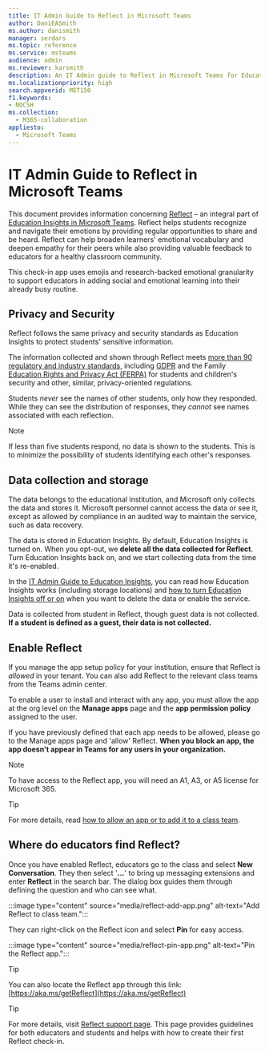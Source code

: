 ```yaml
---
title: IT Admin Guide to Reflect in Microsoft Teams
author: DaniEASmith
ms.author: danismith
manager: serdars
ms.topic: reference
ms.service: msteams
audience: admin
ms.reviewer: karsmith
description: An IT Admin guide to Reflect in Microsoft Teams for Education.
ms.localizationpriority: high
search.appverid: MET150
f1.keywords:
- NOCSH
ms.collection: 
  - M365-collaboration
appliesto: 
  - Microsoft Teams
---
```


# IT Admin Guide to Reflect in Microsoft Teams

This document provides information concerning [Reflect](https://aka.ms/reflect) – an integral part of [Education Insights in Microsoft Teams](class-insights.md). Reflect helps students recognize and navigate their emotions by providing regular opportunities to share and be heard. Reflect can help broaden learners' emotional vocabulary and deepen empathy for their peers while also providing valuable feedback to educators for a healthy classroom community.

This check-in app uses emojis and research-backed emotional granularity to support educators in adding social and emotional learning into their already busy routine.


## Privacy and Security
Reflect follows the same privacy and security standards as Education Insights to protect students' sensitive information.

The information collected and shown through Reflect meets [more than 90 regulatory and industry standards](/compliance/regulatory/offering-home), including [GDPR](/compliance/regulatory/gdpr) and the Family [Education Rights and Privacy Act (FERPA)](/compliance/regulatory/offering-ferpa) for students and children's security and other, similar, privacy-oriented regulations.

Students *never* see the names of other students, only how they responded. While they can see the distribution of responses, they *cannot* see names associated with each reflection. 

> [!NOTE]
> If less than five students respond, no data is shown to the students. This is to minimize the possibility of students identifying each other's responses.

## Data collection and storage
The data belongs to the educational institution, and Microsoft only collects the data and stores it. Microsoft personnel cannot access the data or see it, except as allowed by compliance in an audited way to maintain the service, such as data recovery.

The data is stored in Education Insights. By default, Education Insights is turned on. When you opt-out, we **delete all the data collected for Reflect**. Turn Education Insights back on, and we start collecting data from the time it's re-enabled.

In the [IT Admin Guide to Education Insights](class-insights.md), you can read how Education Insights works (including storage locations) and [how to turn Education Insights off or on](class-insights.md#turn-insights-on-or-off) when you want to delete the data or enable the service.

Data is collected from student in Reflect, though guest data is not collected. **If a student is defined as a guest, their data is not collected.** 

## Enable Reflect
If you manage the app setup policy for your institution, ensure that Reflect is *allowed* in your tenant. You can also add Reflect to the relevant class teams from the Teams admin center.

To enable a user to install and interact with any app, you must allow the app at the org level on the **Manage apps** page and the **app permission policy** assigned to the user.

If you have previously defined that each app needs to be allowed, please go to the Manage apps page and 'allow' Reflect. **When you block an app, the app doesn't appear in Teams for any users in your organization.**

> [!NOTE]
> To have access to the Reflect app, you will need an A1, A3, or A5 license for Microsoft 365.

> [!TIP]
> For more details, read [how to allow an app or to add it to a class team](manage-apps.md#allow-and-block-apps).

## Where do educators find Reflect?
Once you have enabled Reflect, educators go to the class and select **New Conversation**. They then select '**…**' to bring up messaging extensions and enter **Reflect** in the search bar. The dialog box guides them through defining the question and who can see what.

:::image type="content" source="media/reflect-add-app.png" alt-text="Add Reflect to class team.":::

They can right-click on the Reflect icon and select **Pin** for easy access.

:::image type="content" source="media/reflect-pin-app.png" alt-text="Pin the Reflect app.":::

> [!TIP]
> You can also locate the Reflect app through this link: [https://aka.ms/getReflect](https://aka.ms/getReflect)

> [!TIP]
> For more details, visit [Reflect support page](https://support.microsoft.com/topic/e9198f62-7860-4532-821f-53ef14afa79a). This page provides guidelines for both educators and students and helps with how to create their first Reflect check-in.
